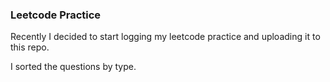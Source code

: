 ### Leetcode Practice
Recently I decided to start logging my leetcode practice and uploading it to this repo.

I sorted the questions by type.
